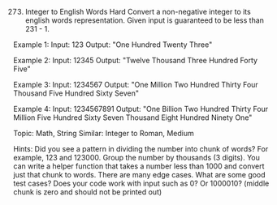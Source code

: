 273. Integer to English Words
Hard
Convert a non-negative integer to its english words representation. Given input is guaranteed to be less than 231 - 1.

Example 1:
Input: 123
Output: "One Hundred Twenty Three"

Example 2:
Input: 12345
Output: "Twelve Thousand Three Hundred Forty Five"

Example 3:
Input: 1234567
Output: "One Million Two Hundred Thirty Four Thousand Five Hundred Sixty Seven"

Example 4:
Input: 1234567891
Output: "One Billion Two Hundred Thirty Four Million Five Hundred Sixty Seven Thousand Eight Hundred Ninety One"

Topic: Math, String
Similar: 
Integer to Roman, Medium

Hints:
Did you see a pattern in dividing the number into chunk of words? For example, 123 and 123000.
Group the number by thousands (3 digits). You can write a helper function that takes a number less than 1000 and convert just that chunk to words.
There are many edge cases. What are some good test cases? Does your code work with input such as 0? Or 1000010? (middle chunk is zero and should not be printed out)
